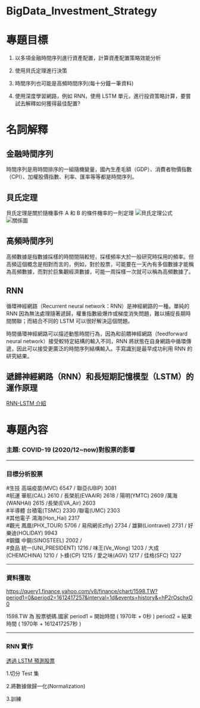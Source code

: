 # BigData_Investment_Strategy

# 專題目標

1.  以多項金融時間序列進行資產配置，計算資產配置策略效能分析

2.  使用貝氏定理進行決策

3.  時間序列也可能是高頻時間序列(每十分鐘一筆資料)

4.  使用深度學習網路，例如 RNN，使用 LSTM 單元，進行投資策略計算，要嘗試去解釋如何獲得最佳配置?

# 名詞解釋

## 金融時間序列

時間序列是用時間排序的一組隨機變量，國內生產毛額（GDP）、消費者物價指數（CPI）、加權股價指數、利率、匯率等等都是時間序列。

## 貝氏定理

貝氏定理是關於隨機事件 A 和 B 的條件機率的一則定理
![貝氏定理公式](https://wikimedia.org/api/rest_v1/media/math/render/svg/e08d4ab0386c0ebb7d87f398cd38f911440fe3da)
![關係圖](https://upload.wikimedia.org/wikipedia/commons/thumb/f/f5/Bayes%27_Theorem_2D.svg/450px-Bayes%27_Theorem_2D.svg.png)

## 高頻時間序列

高頻數據是指數據採樣的時間間隔較短，採樣頻率大於一般研究時採用的頻率。但高頻這個概念是相對而言的，例如，對於股票，可能要在一天內有多個數據才能稱為高頻數據，而對於巨集觀經濟數據，可能一周採樣一次就可以稱為高頻數據了。

## RNN

循環神經網路（Recurrent neural network：RNN）是神經網路的一種。單純的 RNN 因為無法處理隨著遞歸，權重指數級爆炸或梯度消失問題，難以捕捉長期時間關聯；而結合不同的 LSTM 可以很好解決這個問題。

時間循環神經網路可以描述動態時間行為，因為和前饋神經網路（feedforward neural network）接受較特定結構的輸入不同，RNN 將狀態在自身網路中循環傳遞，因此可以接受更廣泛的時間序列結構輸入。手寫識別是最早成功利用 RNN 的研究結果。

## 遞歸神經網路（RNN）和長短期記憶模型（LSTM）的運作原理

[RNN-LSTM 介紹](https://brohrer.mcknote.com/zh-Hant/how_machine_learning_works/how_rnns_lstm_work.html)

# 專題內容

### 主題: COVID-19 (2020/12~now)對股票的影響

---

### 目標分析股票
#生技 高端疫苗(MVC) 6547 / 聯亞(UBIP) 3081<br>
#航運 華航(CAL) 2610 / 長榮航(EVAAIR) 2618 / 陽明(YMTC) 2609 /萬海(WANHAI) 2615 /長榮(EVA_Air) 2603<br>
#半導體 台積電(TSMC) 2330 /聯電(UMC) 2303<br>
#其他電子 鴻海(Hon_Hai) 2317<br>
#觀光 鳳凰(PHX_TOUR) 5706 / 易飛網(Ezfly) 2734 / 雄獅(Liontravel) 2731 / 好樂迪(HOLIDAY) 9943<br>
#鋼鐵 中鋼(SINOSTEEL) 2002 /<br>
#食品 統一(UNI_PRESIDENT) 1216 / 味王(Ve_Wong) 1203 / 大成(CHEMCHINA) 1210 / 卜蜂(CP) 1215 / 愛之味(AGV) 1217 / 佳格(SFC) 1227<br>

---

### 資料獲取
https://query1.finance.yahoo.com/v8/finance/chart/1598.TW?period1=0&period2=1612417257&interval=1d&events=history&=hP2rOschxO0

1598.TW 為 股票號碼.國家
period1 = 開始時間 ( 1970年 + 0秒 )
period2 = 結束時間 ( 1970年 + 1612417257秒 )

---
### RNN 實作

[透過 LSTM 預測股票](https://wenwender.wordpress.com/2019/10/18/%E5%AF%A6%E4%BD%9C%E9%80%8F%E9%81%8Elstm%E9%A0%90%E6%B8%AC%E8%82%A1%E7%A5%A8/)

1.切分 Test 集

2.將數據做歸一化(Normalization)

3.訓練
